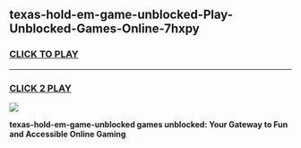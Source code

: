 
## texas-hold-em-game-unblocked-Play-Unblocked-Games-Online-7hxpy
<h3>
<a href="https://premium76.site?title=texas-hold-em-game-unblocked&ref=24A">CLICK TO PLAY</a></h3>
<hr>

<h3>
<a href="https://premium76.site?title=texas-hold-em-game-unblocked&ref=24A">CLICK 2 PLAY</a>
  
</h3>

<a href="https://premium76.site?title=texas-hold-em-game-unblocked&ref=24A"><img src="https://clearcache.store/games.png"></a>


**texas-hold-em-game-unblocked games unblocked: Your Gateway to Fun and Accessible Online Gaming**
